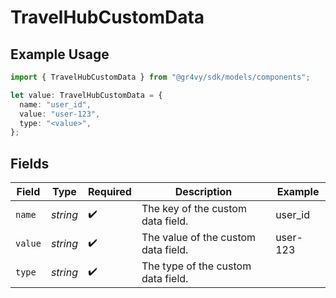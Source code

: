 # TravelHubCustomData

## Example Usage

```typescript
import { TravelHubCustomData } from "@gr4vy/sdk/models/components";

let value: TravelHubCustomData = {
  name: "user_id",
  value: "user-123",
  type: "<value>",
};
```

## Fields

| Field                               | Type                                | Required                            | Description                         | Example                             |
| ----------------------------------- | ----------------------------------- | ----------------------------------- | ----------------------------------- | ----------------------------------- |
| `name`                              | *string*                            | :heavy_check_mark:                  | The key of the custom data field.   | user_id                             |
| `value`                             | *string*                            | :heavy_check_mark:                  | The value of the custom data field. | user-123                            |
| `type`                              | *string*                            | :heavy_check_mark:                  | The type of the custom data field.  |                                     |